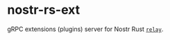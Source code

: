# nostr-rs-ext
gRPC extensions (plugins) server for Nostr Rust [`relay`](https://github.com/scsibug/nostr-rs-relay).
